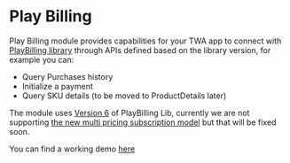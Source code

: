 # Play Billing

Play Billing module provides capabilities for your TWA app to connect with [PlayBilling library](https://developer.android.com/google/play/billing) through APIs defined based on the library version, for example you can:

* Query Purchases history
* Initialize a payment
* Query SKU details (to be moved to ProductDetails later)

The module uses [Version 6](https://developer.android.com/google/play/billing/migrate-gpblv6) of PlayBilling Lib, 
currently we are not supporting [the new multi pricing subscription model](https://support.google.com/googleplay/android-developer/answer/12124625) but that will be fixed soon. 

You can find a working demo [here](https://github.com/GoogleChrome/android-browser-helper/tree/main/demos/twa-play-billing)
